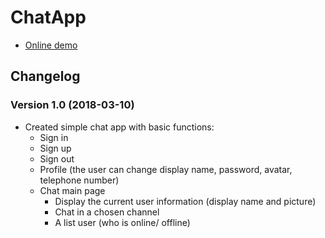 # ChatApp
* [Online demo](https://nguyenkhois.github.io/chat-application/views/)

## Changelog
### Version 1.0 (2018-03-10)
* Created simple chat app with basic functions:
   * Sign in
   * Sign up
   * Sign out
   * Profile (the user can change display name, password, avatar, telephone number)
   * Chat main page
      * Display the current user information (display name and picture)
      * Chat in a chosen channel      
      * A list user (who is online/ offline)